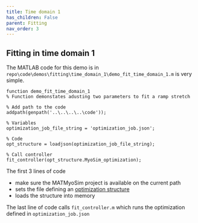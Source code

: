 ```yaml
---
title: Time domain 1
has_children: False
parent: Fitting
nav_order: 3
---
```


## Fitting in time domain 1

The MATLAB code for this demo is in `repo\code\demos\fitting\time_domain_1\demo_fit_time_domain_1.m` is very simple.

````
function demo_fit_time_domain_1
% Function demonstates adusting two parameters to fit a ramp stretch

% Add path to the code
addpath(genpath('..\..\..\..\code'));

% Variables
optimization_job_file_string = 'optimization_job.json';

% Code
opt_structure = loadjson(optimization_job_file_string);

% Call controller
fit_controller(opt_structure.MyoSim_optimization);
````

The first 3 lines of code
+ make sure the MATMyoSim project is available on the current path
+ sets the file defining an [optimization structure](..\..\structures\optimization_structure.html)
+ loads the structure into memory

The last line of code calls `fit_controller.m` which runs the optimization defined in `optimization_job.json`

